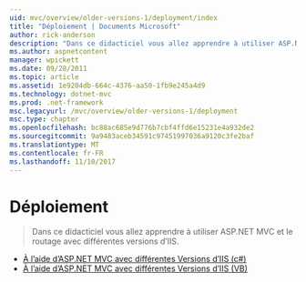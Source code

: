 ```yaml
---
uid: mvc/overview/older-versions-1/deployment/index
title: "Déploiement | Documents Microsoft"
author: rick-anderson
description: "Dans ce didacticiel vous allez apprendre à utiliser ASP.NET MVC et le routage avec différentes versions d’IIS."
ms.author: aspnetcontent
manager: wpickett
ms.date: 09/28/2011
ms.topic: article
ms.assetid: 1e9204db-664c-4376-aa50-1fb9e245a4d9
ms.technology: dotnet-mvc
ms.prod: .net-framework
msc.legacyurl: /mvc/overview/older-versions-1/deployment
msc.type: chapter
ms.openlocfilehash: bc88ac685e9d776b7cbf4ffd6e15231e4a932de2
ms.sourcegitcommit: 9a9483aceb34591c97451997036a9120c3fe2baf
ms.translationtype: MT
ms.contentlocale: fr-FR
ms.lasthandoff: 11/10/2017
---
```

<a name="deployment"></a>Déploiement
====================
> Dans ce didacticiel vous allez apprendre à utiliser ASP.NET MVC et le routage avec différentes versions d’IIS.


- [À l’aide d’ASP.NET MVC avec différentes Versions d’IIS (c#)](using-asp-net-mvc-with-different-versions-of-iis-cs.md)
- [À l’aide d’ASP.NET MVC avec différentes Versions d’IIS (VB)](using-asp-net-mvc-with-different-versions-of-iis-vb.md)

